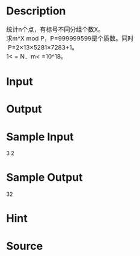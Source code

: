 
# Description

<div class="content"><p><span style="font-size: medium">统计n个点，有标号不同分组个数X。<br/>
求m^X mod P，P=999999599是个质数。同时<br/>
 P=2×13×5281×7283+1。<br/>
1&lt; = N．m&lt; =10^18。</span></p></div>

# Input

<div class="content"></div>

# Output

<div class="content"></div>

# Sample Input

<div class="content"><span class="sampledata">3 2<br/>
</span></div>

# Sample Output

<div class="content"><span class="sampledata">32</span></div>

# Hint

<div class="content"><p></p></div>

# Source

<div class="content"><p><a href="problemset.php?search="></a></p></div>

